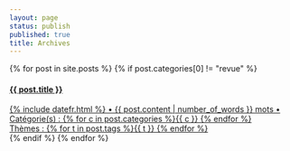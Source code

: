 ```yaml
---
layout: page
status: publish
published: true
title: Archives
---
```


<div class="list-group">
{% for post in site.posts %}
{% if post.categories[0] != "revue" %}
    <a class="list-group-item" href="{{ post.url }}">
        <h4 class="list-group-item-leading">{{ post.title }}</h4>
        <div class="list-group-item-text">
            {% include datefr.html %} • 
            {{ post.content | number_of_words }} mots • 
            Catégorie(s) : {% for c in post.categories %}{{ c }}   {% endfor %}<br />
            Thèmes : {% for t in post.tags %}{{ t }}   {% endfor %}
        </div>
    </a>
{% endif %}
{% endfor %}    
</div>